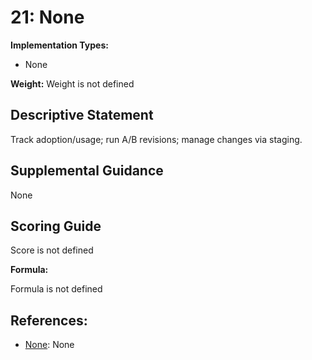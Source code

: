 # 21: None

**Implementation Types:**

- None

**Weight:** Weight is not defined

## Descriptive Statement

Track adoption/usage; run A/B revisions; manage changes via staging.

## Supplemental Guidance

None

## Scoring Guide

Score is not defined

**Formula:**

Formula is not defined

## References:

- [None](None): None
